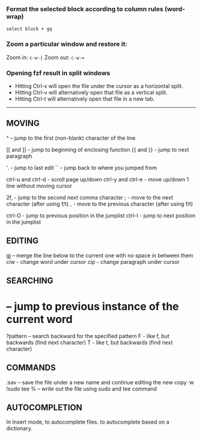 ### Format the selected block according to column rules (word-wrap)

```
select block + gq
```

### Zoom a particular window and restore it:

Zoom in: `c-w-|`
Zoom out: `c-w-=`

### Opening fzf result in split windows

- Hitting Ctrl-x will open the file under the cursor as a horizontal split.
- Hitting Ctrl-v will alternatively open that file as a vertical split.
- Hitting Ctrl-t will alternatively open that file in a new tab.

------------------

MOVING
--------
^ – jump to the first (non-blank) character of the line

[[ and ]] - jump to beginning of enclosing function
{{ and }} - jump to next paragraph

'. - jump to last edit
`` - jump back to where you jumped from

ctrl-u and ctrl-d - scroll page up/down
ctrl-y and ctrl-e - move up/down 1 line without moving cursor

2f, - jump to the second next comma character
; - move to the next character (after using f/t)
, - move to the previous character (after using f/t)

ctrl-O - jump to previous position in the jumplist
ctrl-I - jump to next position in the jumplist


EDITING
--------
gj – merge the line below to the current one with no space in between them
ciw - change word under cursor
cip - change paragraph under cursor


SEARCHING
----------
# – jump to previous instance of the current word
?pattern – search backward for the specified pattern
F - like f, but backwards (find next character)
T - like t, but backwards (find next character)

COMMANDS
--------
:sav – save the file under a new name and continue editing the new copy
:w !sudo tee % – write out the file using sudo and tee command

AUTOCOMPLETION
--------------
In Insert mode, <C-x><C-f> to autocomplete files. <C-x><C-k> to autocomplete
based on a dictionary.
